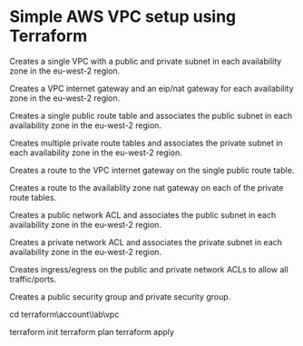 # Simple AWS VPC setup using Terraform

Creates a single VPC with a public and private subnet in each availability zone in the eu-west-2 region.

Creates a VPC internet gateway and an eip/nat gateway for each availability zone in the eu-west-2 region.

Creates a single public route table and associates the public subnet in each availability zone in the eu-west-2 region.

Creates multiple private route tables and associates the private subnet in each availability zone in the eu-west-2 region.

Creates a route to the VPC internet gateway on the single public route table.

Creates a route to the availablity zone nat gateway on each of the private route tables.

Creates a public network ACL and associates the public subnet in each availability zone in the eu-west-2 region.

Creates a private network ACL and associates the private subnet in each availability zone in the eu-west-2 region.

Creates ingress/egress on the public and private network ACLs to allow all traffic/ports.

Creates a public security group and private security group.

cd terraform\account\lab\vpc

terraform init
terraform plan
terraform apply